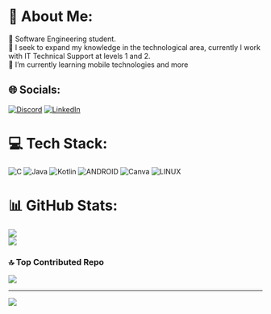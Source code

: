 # 💫 About Me:
🔭 Software Engineering student.<br>👯 I seek to expand my knowledge in the technological area, currently I work with IT Technical Support at levels 1 and 2.<br>🌱 I’m currently learning mobile technologies and more<br>


## 🌐 Socials:
[![Discord](https://img.shields.io/badge/Discord-%237289DA.svg?logo=discord&logoColor=white)](https://discord.gg/https://discord.gg/GBrdB3zS) [![LinkedIn](https://img.shields.io/badge/LinkedIn-%230077B5.svg?logo=linkedin&logoColor=white)](https://linkedin.com/in/https://linkedin.com/in/jeferson-da-silva-rodolpho-331a31130) 

# 💻 Tech Stack:
![C](https://img.shields.io/badge/c-%2300599C.svg?style=flat&logo=c&logoColor=white) ![Java](https://img.shields.io/badge/java-%23ED8B00.svg?style=flat&logo=java&logoColor=white) ![Kotlin](https://img.shields.io/badge/kotlin-%230095D5.svg?style=flat&logo=kotlin&logoColor=white) ![ANDROID](https://img.shields.io/badge/android-%2320232a.svg?style=flat&logo=android&logoColor=%a4c639) ![Canva](https://img.shields.io/badge/Canva-%2300C4CC.svg?style=flat&logo=Canva&logoColor=white) ![LINUX](https://img.shields.io/badge/Linux-FCC624?style=flat&logo=linux&logoColor=black)
# 📊 GitHub Stats:
![](https://github-readme-stats.vercel.app/api?username=jefersonrodolpho&theme=algolia&hide_border=false&include_all_commits=false&count_private=false)<br/>
![](https://github-readme-streak-stats.herokuapp.com/?user=jefersonrodolpho&theme=algolia&hide_border=false)<br/>

### 🔝 Top Contributed Repo
![](https://github-contributor-stats.vercel.app/api?username=jefersonrodolpho&limit=5&theme=algolia&combine_all_yearly_contributions=true)

---
[![](https://visitcount.itsvg.in/api?id=jefersonrodolpho&icon=0&color=1)](https://visitcount.itsvg.in)

